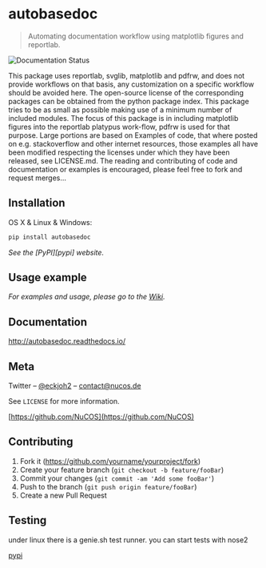 # autobasedoc
> Automating documentation workflow using matplotlib figures and reportlab.

![Documentation Status](https://readthedocs.org/projects/autobasedoc/badge/?version=latest)

This package uses reportlab, svglib, matplotlib and pdfrw, and does not provide workflows on that basis, any customization on a specific workflow should be avoided here.
The open-source license of the corresponding packages can be obtained from the python package index.
This package tries to be as small as possible making use of a minimum number of included modules.
The focus of this package is in including matplotlib figures into the reportlab platypus work-flow, pdfrw is used for that purpose.
Large portions are based on Examples of code, that where posted on e.g. stackoverflow and other internet resources, those examples all have been modified respecting the licenses under which they have been released, see LICENSE.md.
The reading and contributing of code and documentation or examples is encouraged, please feel free to fork and request merges...

## Installation

OS X & Linux & Windows:

```sh
pip install autobasedoc
```

_See the [PyPI][pypi] website._

## Usage example

_For examples and usage, please go to the [Wiki][wiki]._

## Documentation

http://autobasedoc.readthedocs.io/

## Meta

Twitter – [@eckjoh2](https://twitter.com/eckjoh2) – contact@nucos.de

See ``LICENSE`` for more information.

[https://github.com/NuCOS](https://github.com/NuCOS)

## Contributing

1. Fork it (<https://github.com/yourname/yourproject/fork>)
2. Create your feature branch (`git checkout -b feature/fooBar`)
3. Commit your changes (`git commit -am 'Add some fooBar'`)
4. Push to the branch (`git push origin feature/fooBar`)
5. Create a new Pull Request

## Testing

under linux there is a genie.sh test runner.
you can start tests with nose2

<!-- Markdown link & img dfn's -->
[wiki]: https://github.com/NuCOS/autobasedoc/wiki
[pypi](https://pypi.org/project/autobasedoc/)
